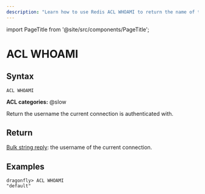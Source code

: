 ```yaml
---
description: "Learn how to use Redis ACL WHOAMI to return the name of the authenticated user."
---
```


import PageTitle from '@site/src/components/PageTitle';

# ACL WHOAMI

<PageTitle title="Redis ACL WHOAMI Command (Documentation) | Dragonfly" />

## Syntax

    ACL WHOAMI

**ACL categories:** @slow

Return the username the current connection is authenticated with.

## Return

[Bulk string reply](https://redis.io/docs/latest/develop/reference/protocol-spec/#bulk-strings): the username of the current connection.

## Examples

```shell
dragonfly> ACL WHOAMI
"default"
```
